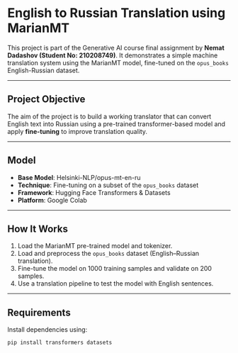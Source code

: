 # English to Russian Translation using MarianMT

This project is part of the Generative AI course final assignment by **Nemat Dadashov (Student No: 210208749)**. It demonstrates a simple machine translation system using the MarianMT model, fine-tuned on the `opus_books` English-Russian dataset.

---

## Project Objective

The aim of the project is to build a working translator that can convert English text into Russian using a pre-trained transformer-based model and apply **fine-tuning** to improve translation quality.

---

## Model

- **Base Model**: Helsinki-NLP/opus-mt-en-ru
- **Technique**: Fine-tuning on a subset of the `opus_books` dataset
- **Framework**: Hugging Face Transformers & Datasets
- **Platform**: Google Colab

---

## How It Works

1. Load the MarianMT pre-trained model and tokenizer.
2. Load and preprocess the `opus_books` dataset (English–Russian translation).
3. Fine-tune the model on 1000 training samples and validate on 200 samples.
4. Use a translation pipeline to test the model with English sentences.

---

## Requirements

Install dependencies using:

```bash
pip install transformers datasets
